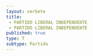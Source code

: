 ```yaml
---
layout: verbete
title:
 - PARTIDO LIBERAL INDEPENDENTE
 - PARTIDO LIBERAL INDEPENDENTE
published: true
type: T
subtype: Partido
---
```


